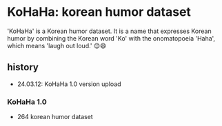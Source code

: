 # KoHaHa: korean humor dataset
'KoHaHa' is a Korean humor dataset. It is a name that expresses Korean humor by combining the Korean word 'Ko' with the onomatopoeia 'Haha', which means 'laugh out loud.'  :blush::smile:

## history
* 24.03.12: KoHaHa 1.0 version upload

### KoHaHa 1.0
* 264 korean humor dataset

